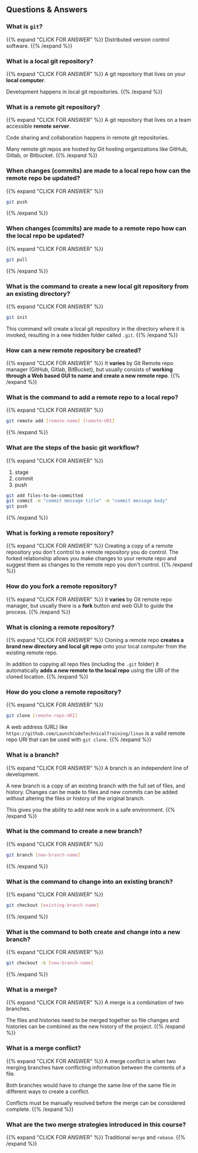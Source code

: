 
## Questions & Answers

### What is `git`?

{{% expand "CLICK FOR ANSWER" %}}
Distributed version control software.
{{% /expand %}}

### What is a local git repository?

{{% expand "CLICK FOR ANSWER" %}}
A git repository that lives on your **local computer**. 

Development happens in local git repositories.
{{% /expand %}}

### What is a remote git repository?

{{% expand "CLICK FOR ANSWER" %}}
A git repository that lives on a team accessible **remote server**.

Code sharing and collaboration happens in remote git repositories.

Many remote git repos are hosted by Git hosting organizations like GitHub, Gitlab, or Bitbucket.
{{% /expand %}}

### When changes (commits) are made to a local repo how can the remote repo be updated?

{{% expand "CLICK FOR ANSWER" %}}
```bash
git push
```
{{% /expand %}}

### When changes (commits) are made to a remote repo how can the local repo be updated?

{{% expand "CLICK FOR ANSWER" %}}
```bash
git pull
```
{{% /expand %}}

### What is the command to create a new local git repository from an existing directory?

{{% expand "CLICK FOR ANSWER" %}}
```bash
git init
```
This command will create a local git repository in the directory where it is invoked, resulting in a new hidden folder called `.git`.
{{% /expand %}}

### How can a new remote repository be created?

{{% expand "CLICK FOR ANSWER" %}}
It **varies** by Git Remote repo manager (GitHub, Gitlab, BitBucket), but usually consists of **working through a Web based GUI to name and create a new remote repo**.
{{% /expand %}}

### What is the command to add a remote repo to a local repo?

{{% expand "CLICK FOR ANSWER" %}}
```bash
git remote add [remote-name] [remote-URI]
```
{{% /expand %}}

### What are the steps of the basic git workflow?

{{% expand "CLICK FOR ANSWER" %}}
1. stage
1. commit
1. push

```bash
git add files-to-be-committed
git commit -m "commit message title" -m "commit message body"
git push
```
{{% /expand %}}

### What is forking a remote repository?

{{% expand "CLICK FOR ANSWER" %}}
Creating a copy of a remote repository you don't control to a remote repository you do control. The forked relationship allows you make changes to your remote repo and suggest them as changes to the remote repo you don't control.
{{% /expand %}}

### How do you fork a remote repository?

{{% expand "CLICK FOR ANSWER" %}}
It **varies** by Git remote repo manager, but usually there is a **fork** button and web GUI to guide the process.
{{% /expand %}}

### What is cloning a remote repository?

{{% expand "CLICK FOR ANSWER" %}}
Cloning a remote repo **creates a brand new directory and local git repo** onto your local computer from the existing remote repo.

In addition to copying all repo files (including the `.git` folder) it automatically **adds a new remote to the local repo** using the URI of the cloned location.
{{% /expand %}}

### How do you clone a remote repository?

{{% expand "CLICK FOR ANSWER" %}}
```bash
git clone [remote-repo-URI]
```
A web address (URL) like `https://github.com/LaunchCodeTechnicalTraining/linux` is a valid remote repo URI that can be used with `git clone`.
{{% /expand %}}

### What is a branch?

{{% expand "CLICK FOR ANSWER" %}}
A branch is an independent line of development.

A new branch is a copy of an existing branch with the full set of files, and history. Changes can be made to files and new commits can be added without altering the files or history of the original branch.

This gives you the ability to add new work in a safe environment.
{{% /expand %}}

### What is the command to create a new branch?

{{% expand "CLICK FOR ANSWER" %}}
```bash
git branch [new-branch-name]
```
{{% /expand %}}

### What is the command to change into an existing branch?

{{% expand "CLICK FOR ANSWER" %}}
```bash
git checkout [existing-branch-name]
```
{{% /expand %}}


### What is the command to both create and change into a new branch?

{{% expand "CLICK FOR ANSWER" %}}
```bash
git checkout -b [new-branch-name]
```
{{% /expand %}}

### What is a merge?

{{% expand "CLICK FOR ANSWER" %}}
A merge is a combination of two branches. 

The files and histories need to be merged together so file changes and histories can be combined as the new history of the project.
{{% /expand %}}

### What is a merge conflict?

{{% expand "CLICK FOR ANSWER" %}}
A merge conflict is when two merging branches have conflicting information between the contents of a file. 

Both branches would have to change the same line of the same file in different ways to create a conflict.

Conflicts must be manually resolved before the merge can be considered complete.
{{% /expand %}}

### What are the two merge strategies introduced in this course?

{{% expand "CLICK FOR ANSWER" %}}
Traditional `merge` and `rebase`.
{{% /expand %}}
